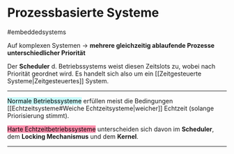 # Prozessbasierte Systeme
#embeddedsystems 

Auf komplexen Systemen -> **mehrere gleichzeitig ablaufende Prozesse unterschiedlicher Priorität**

Der **Scheduler** d. Betriebssystems weist diesen Zeitslots zu, wobei nach Priorität geordnet wird. Es handelt sich also um ein [[Zeitgesteuerte Systeme|Zeitgesteuertes]] System.

----------------------------------

<mark style="background: #ABF7F7A6;">Normale Betriebssysteme</mark> erfüllen meist die Bedingungen [[Echtzeitsysteme#Weiche Echtzeitsysteme|weicher]] Echtzeit (solange Priorisierung stimmt).

<mark style="background: #FF5582A6;">Harte Echtzeitbetriebssysteme</mark>  unterscheiden sich davon im **Scheduler**, dem **Locking Mechanismus** und dem **Kernel**.

----------------------------------------



